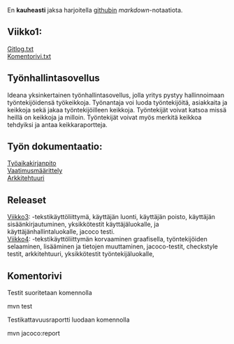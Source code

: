 En **kauheasti** jaksa harjoitella [githubin](http://github.com) *markdown*-notaatiota.

## Viikko1:     
[Gitlog.txt](https://github.com/RoniNiklas/ot-harjoitustyo/blob/master/laskarit/viikko1/gitlog.txt)    
[Komentorivi.txt](https://github.com/RoniNiklas/ot-harjoitustyo/blob/master/laskarit/viikko1/komentorivi.txt)

## Työnhallintasovellus

Ideana yksinkertainen työnhallintasovellus, jolla yritys pystyy hallinnoimaan työntekijöidensä työkeikkoja. Työnantaja voi luoda työntekijöitä, asiakkaita ja keikkoja sekä jakaa työntekijöilleen keikkoja. Työntekijät voivat katsoa missä heillä on keikkoja ja milloin. Työntekijät voivat myös merkitä keikkoa tehdyiksi ja antaa keikkaraportteja. 

## Työn dokumentaatio:     
[Työaikakirjanpito](https://github.com/RoniNiklas/ot-harjoitustyo/blob/master/dokumentaatio/tyoaikakirjanpito.MD)      
[Vaatimusmäärittely](https://github.com/RoniNiklas/ot-harjoitustyo/blob/master/dokumentaatio/vaatimusmaarittely.MD)    
[Arkkitehtuuri](https://github.com/RoniNiklas/ot-harjoitustyo/blob/master/dokumentaatio/arkkitehtuuri.md)

## Releaset
[Viikko3](https://github.com/RoniNiklas/ot-harjoitustyo/tree/master/harjoitustyo/Harjoitustyo):
    -tekstikäyttöliittymä, käyttäjän luonti, käyttäjän poisto, käyttäjän sisäänkirjautuminen, yksikkötestit käyttäjäluokalle, ja käyttäjänhallintaluokalle, jacoco testi.     
[Viikko4](https://github.com/RoniNiklas/ot-harjoitustyo/tree/master/harjoitustyo/Harjoitustyo):
    -tekstikäyttöliittymän korvaaminen graafisella, työntekijöiden selaaminen, lisääminen ja tietojen muuttaminen, jacoco-testit, checkstyle testit, arkkitehtuuri, yksikkötestit työntekijäluokalle, 

## Komentorivi

Testit suoritetaan komennolla

mvn test

Testikattavuusraportti luodaan komennolla

mvn jacoco:report

